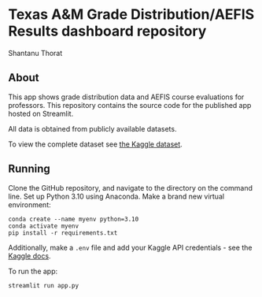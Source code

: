 # Texas A&M Grade Distribution/AEFIS Results dashboard repository

Shantanu Thorat

## About

This app shows grade distribution data and AEFIS course evaluations for professors. This repository contains the source code for the published app hosted on Streamlit. 

All data is obtained from publicly available datasets. 

To view the complete dataset see [the Kaggle dataset](https://www.kaggle.com/datasets/sst001/texas-a-and-m-university-grades-and-aefis-dataset?datasetId=3633358).

## Running

Clone the GitHub repository, and navigate to the directory on the command line. Set up Python 3.10 using Anaconda. Make a brand new virtual environment:
``` shell
conda create --name myenv python=3.10
conda activate myenv
pip install -r requirements.txt
```
Additionally, make a `.env` file and add your Kaggle API credentials - see the [Kaggle docs](https://www.kaggle.com/docs/api).

To run the app:
```
streamlit run app.py
```
